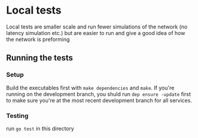 # Local tests
Local tests are smaller scale and run fewer simulations of the network (no
latency simulation etc.) but are easier to run and give a good idea of how the network is preforming

## Running the tests
### Setup
Build the executables first with `make dependencies` and `make`. If you're
running on the development branch, you shuld run `dep ensure -update` first to
make sure you're at the most recent development branch for all services.
### Testing
run `go test` in this directory
